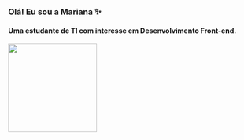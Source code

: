 ### Olá! Eu sou a Mariana :sparkles:
#### Uma estudante de TI com interesse em Desenvolvimento Front-end.


 <div>
  <a href="https://github.com/marianagazaraki">
  <img height="180em" src="https://github-readme-stats.vercel.app/api?username=marianagazaraki&show_icons=true&theme=radical&include_all_commits=true&count_private=true"/>
</div>



